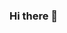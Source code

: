 ### Hi there 👋

<!--
**Alamin-Juma/Alamin-Juma** is a ✨ _special_ ✨ repository because its `README.md` (this file) appears on your GitHub profile.

Here are some ideas to get you started:

- 🔭 I’m currently working on state management with RxJS 
- 🌱 I’m currently learning Devops on AWS , React  and Vue 
- 👯 I’m looking to collaborate on ...
- 🤔 I’m looking for help with higher algorithms and graphs
- 💬 Ask me about ...
- 📫 How to reach me: alaminjuma96@gmail.com 
- 😄 Pronouns: He
- ⚡ Fun fact: Enjoys swimming, Coke and cycling
-->
